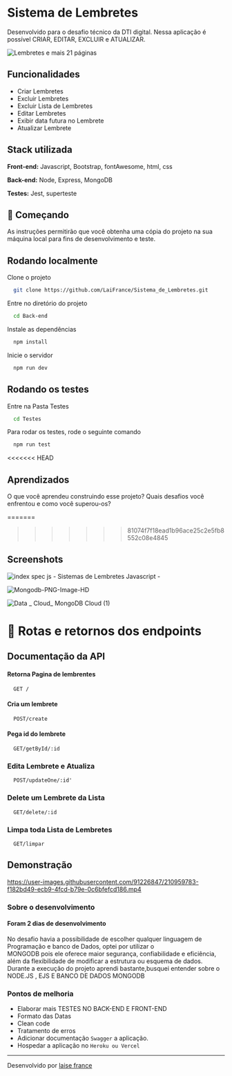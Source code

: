 # Sistema de Lembretes
Desenvolvido para o desafio técnico da DTI digital. Nessa aplicação é possível CRIAR, EDITAR, EXCLUIR e ATUALIZAR.


![Lembretes e mais 21 páginas ](https://user-images.githubusercontent.com/91226847/211029485-5445f296-0c9d-4a0c-b73e-68791994523e.png)


## Funcionalidades

- Criar Lembretes
- Excluir Lembretes
- Excluir Lista de Lembretes
- Editar Lembretes
- Exibir data futura no Lembrete
- Atualizar Lembrete 


## Stack utilizada

**Front-end:** Javascript, Bootstrap, fontAwesome, html, css

**Back-end:** Node, Express, MongoDB

**Testes:** Jest, superteste


 ## 🚀 Começando
 
 As instruções permitirão que você obtenha uma cópia do projeto na sua máquina local para fins de desenvolvimento e teste.

## Rodando localmente

Clone o projeto

```bash
  git clone https://github.com/LaiFrance/Sistema_de_Lembretes.git
```

Entre no diretório do projeto

```bash
  cd Back-end
```

Instale as dependências

```bash
  npm install
```

Inicie o servidor

```bash
  npm run dev

```



## Rodando os testes

Entre na Pasta Testes

```bash
  cd Testes
```

Para rodar os testes, rode o seguinte comando

```bash
  npm run test
```

<<<<<<< HEAD
## Aprendizados

O que você aprendeu construindo esse projeto? Quais desafios você enfrentou e como você superou-os?

=======
>>>>>>> 81074f7f18ead1b96ace25c2e5fb8552c08e4845
## Screenshots

![index spec js - Sistemas de Lembretes Javascript - ](https://user-images.githubusercontent.com/91226847/210962316-698af75a-01e5-4c5b-a828-0530350050a8.png)

![Mongodb-PNG-Image-HD](https://user-images.githubusercontent.com/91226847/211031218-1b1498df-87f9-4bce-ab88-1cb04acdec60.png)


![Data _ Cloud_ MongoDB Cloud (1)](https://user-images.githubusercontent.com/91226847/210962723-a81b9e52-4aa6-46d4-938e-4d1f96c7a0dd.png)



# 📌  Rotas e retornos dos endpoints

## Documentação da API

#### Retorna Pagina de lembrentes

```http
  GET /
```

#### Cria um lembrete

```http
  POST/create
```

#### Pega id do lembrete

```http
  GET/getById/:id
```
### Edita Lembrete e Atualiza

```http
  POST/updateOne/:id'
```
### Delete um Lembrete da Lista
```http
  GET/delete/:id
```
### Limpa toda Lista de Lembretes

```http
  GET/limpar
```

## Demonstração






https://user-images.githubusercontent.com/91226847/210959783-f182bd49-ecb9-4fcd-b79e-0c6bfefcd186.mp4


### Sobre o desenvolvimento

#### Foram 2 dias de desenvolvimento

No desafio havia a possibilidade de escolher qualquer linguagem de Programação e banco de Dados, optei por utilizar o
<br>
MONGODB pois ele oferece maior segurança, confiabilidade e eficiência, além da flexibilidade de modificar a estrutura ou esquema de dados.
<br>
Durante a execução do projeto aprendi bastante,busquei entender sobre o NODE.JS , EJS E BANCO DE DADOS MONGODB


### Pontos de melhoria

* Elaborar mais TESTES NO BACK-END E FRONT-END
* Formato das Datas 
* Clean code 
* Tratamento de erros
* Adicionar documentação `Swagger` a aplicação.
* Hospedar a aplicação no  `Heroku ou Vercel`

---
Desenvolvido por [laise france](https://www.linkedin.com/in/laise-france/)




